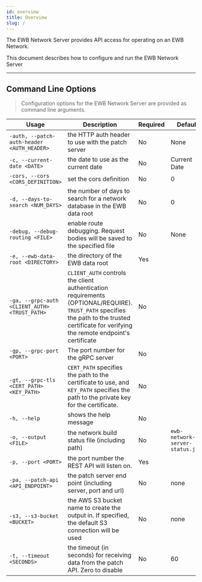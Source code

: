 ```yaml
---
id: overview
title: Overview
slug: /
---
```


The EWB Network Server provides API access for operating on an EWB Network.

This document describes how to configure and run the EWB Network Server

---
## Command Line Options

> Configuration options for the EWB Network Server are provided as command line arguments.

| Usage | Description | Required | Default |
| --- | --- | --- | --- |
| `-auth, --patch-auth-header <AUTH_HEADER>` | the HTTP auth header to use with the patch server | No | None |
| `-c, --current-date <DATE>` | the date to use as the current date | No | Current Date |
| `-cors, --cors <CORS_DEFINITION>` | set the cors definition | No | 0 |
| `-d, --days-to-search <NUM_DAYS>` | the number of days to search for a network database in the EWB data root | No | 0 | 
| `-debug, --debug-routing <FILE>` | enable route debugging. Request bodies will be saved to the specified file | No | None |
| `-e, --ewb-data-root <DIRECTORY>` | the directory of the EWB data root | Yes | |
| `-ga, --grpc-auth <CLIENT_AUTH> <TRUST_PATH>` | `CLIENT_AUTH` controls the client authentication requirements (OPTIONAL/REQUIRE). `TRUST_PATH` specifies the path to the trusted certificate for verifying the remote endpoint's certificate | No | | 
| `-gp, --grpc-port <PORT>` | The port number for the gRPC server | No | |
| `-gt, --grpc-tls <CERT_PATH> <KEY_PATH>` |  `CERT_PATH` specifies the path to the certificate to use, and `KEY_PATH` specifies the path to the private key for the certificate. | No | |
| `-h, --help` | shows the help message | No | |
| `-o, --output <FILE>` | the network build status file (including path) | No | `ewb-network-server-status.json` | 
| `-p, --port <PORT>` | the port number the REST API will listen on. | Yes | |
| `-pa, --patch-api <API_ENDPOINT>` | the patch server end point (including server, port and url) | No | none |
| `-s3, --s3-bucket <BUCKET>` | the AWS S3 bucket name to create the output in. If specified, the default S3 connection will be used | No | none 
| `-t, --timeout <SECONDS>` | the timeout (in seconds) for receiving data from the patch API. Zero to disable | No | 60
